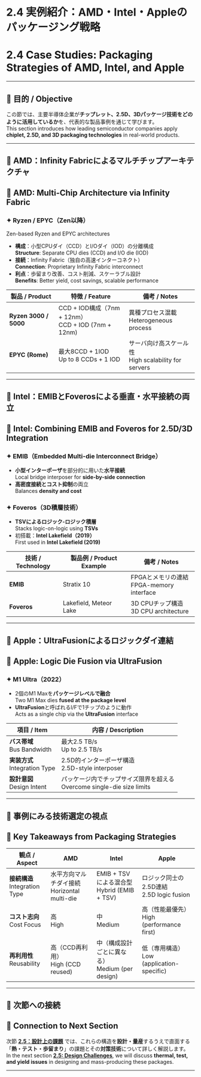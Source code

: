 # 2.4 実例紹介：AMD・Intel・Appleのパッケージング戦略  
# 2.4 Case Studies: Packaging Strategies of AMD, Intel, and Apple

---

## 🎯 目的 / Objective

この節では、主要半導体企業が**チップレット、2.5D、3Dパッケージ技術をどのように活用しているか**を、代表的な製品事例を通じて学びます。  
This section introduces how leading semiconductor companies apply **chiplet, 2.5D, and 3D packaging technologies** in real-world products.

---

## 🔶 AMD：Infinity Fabricによるマルチチップアーキテクチャ  
## 🔶 AMD: Multi-Chip Architecture via Infinity Fabric

### ✦ Ryzen / EPYC（Zen以降）  
Zen-based Ryzen and EPYC architectures

- **構成**：小型CPUダイ（CCD）とI/Oダイ（IOD）の分離構成  
  **Structure**: Separate CPU dies (CCD) and I/O die (IOD)
- **接続**：Infinity Fabric（独自の高速インターコネクト）  
  **Connection**: Proprietary Infinity Fabric interconnect
- **利点**：歩留まり改善、コスト削減、スケーラブル設計  
  **Benefits**: Better yield, cost savings, scalable performance

| 製品 / Product | 特徴 / Feature | 備考 / Notes |
|----------------|------------------|----------------|
| **Ryzen 3000 / 5000** | CCD + IOD構成（7nm + 12nm）<br>CCD + IOD (7nm + 12nm) | 異種プロセス混載<br>Heterogeneous process |
| **EPYC (Rome)** | 最大8CCD + 1IOD<br>Up to 8 CCDs + 1 IOD | サーバ向け高スケール性<br>High scalability for servers |

---

## 🔷 Intel：EMIBとFoverosによる垂直・水平接続の両立  
## 🔷 Intel: Combining EMIB and Foveros for 2.5D/3D Integration

### ✦ EMIB（Embedded Multi-die Interconnect Bridge）

- **小型インターポーザ**を部分的に用いた**水平接続**  
  Local bridge interposer for **side-by-side connection**
- **高密度接続とコスト抑制**の両立  
  Balances **density and cost**

### ✦ Foveros（3D積層技術）

- **TSVによるロジック-ロジック積層**  
  Stacks logic-on-logic using **TSVs**
- 初搭載：**Intel Lakefield（2019）**  
  First used in **Intel Lakefield (2019)**

| 技術 / Technology | 製品例 / Product Example | 備考 / Notes |
|-------------------|--------------------------|---------------|
| **EMIB** | Stratix 10 | FPGAとメモリの連結<br>FPGA-memory interface |
| **Foveros** | Lakefield, Meteor Lake | 3D CPUチップ構造<br>3D CPU architecture |

---

## 🍏 Apple：UltraFusionによるロジックダイ連結  
## 🍏 Apple: Logic Die Fusion via UltraFusion

### ✦ M1 Ultra（2022）

- 2個のM1 Maxを**パッケージレベルで融合**  
  Two M1 Max dies **fused at the package level**
- **UltraFusion**と呼ばれるI/Fで1チップのように動作  
  Acts as a single chip via the **UltraFusion** interface

| 項目 / Item | 内容 / Description |
|--------------|---------------------|
| **バス帯域**<br>Bus Bandwidth | 最大2.5 TB/s<br>Up to 2.5 TB/s |
| **実装方式**<br>Integration Type | 2.5D的インターポーザ構造<br>2.5D-style interposer |
| **設計意図**<br>Design Intent | パッケージ内でチップサイズ限界を超える<br>Overcome single-die size limits |

---

## 🧩 事例にみる技術選定の視点  
## 🧩 Key Takeaways from Packaging Strategies

| 観点 / Aspect | **AMD** | **Intel** | **Apple** |
|---------------|---------|-----------|-----------|
| **接続構造**<br>Integration Type | 水平方向マルチダイ接続<br>Horizontal multi-die | EMIB + TSVによる混合型<br>Hybrid (EMIB + TSV) | ロジック同士の2.5D連結<br>2.5D logic fusion |
| **コスト志向**<br>Cost Focus | 高<br>High | 中<br>Medium | 高（性能最優先）<br>High (performance first) |
| **再利用性**<br>Reusability | 高（CCD再利用）<br>High (CCD reused) | 中（構成設計ごとに異なる）<br>Medium (per design) | 低（専用構造）<br>Low (application-specific) |

---

## 📎 次節への接続  
## 📎 Connection to Next Section

次節 [**2.5：設計上の課題**](./f2_5_design_challenges.md) では、これらの構造を**設計・量産**するうえで直面する「**熱・テスト・歩留まり**」の課題とその**対策技術**について詳しく解説します。  
In the next section [**2.5: Design Challenges**](./f2_5_design_challenges.md), we will discuss **thermal, test, and yield issues** in designing and mass-producing these packages.

---
